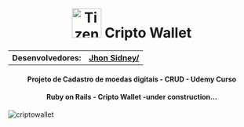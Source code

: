 <h1 align = "center" >
  <img alt="Tizen" width = "60px" src="https://logosmarcas.net/wp-content/uploads/2020/08/Bitcoin-Logo.png">
  Cripto Wallet
</h1>
<table align = "center" >
  <th>Desenvolvedores:</th>
  <th>
    <a href="https://github.com/jhonsidney">Jhon Sidney/ </a>
  </th>
 
</table>
<h4 align="center" >Projeto de Cadastro de moedas digitais - CRUD - Udemy Curso</h4>
<h4 align="center" >Ruby on Rails - Cripto Wallet -under construction... </h4>

![criptowallet](https://user-images.githubusercontent.com/18706961/158619087-1209d5a7-2800-49df-b30e-3564eabe4c8e.png)
